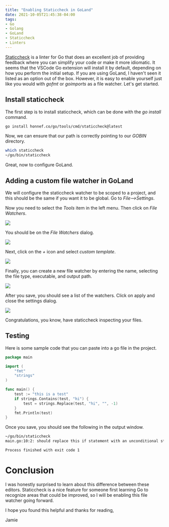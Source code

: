 ```yaml
---
title: "Enabling Staticcheck in GoLand"
date: 2021-10-05T21:45:38-04:00
tags:
- Go
- Golang
- GoLand
- Staticcheck
- Linters
---
```


[Staticcheck](https://staticcheck.io) is a linter for Go that does an excellent job of providing feedback where you can simplify your code or make it more idiomatic. It seems that the VSCode Go extension will install it by default, depending on how you perform the initial setup. If you are using GoLand, I haven't seen it listed as an option out of the box. However, it is easy to enable yourself just like you would with *gofmt* or *goimports* as a file watcher. Let's get started.

## Install staticcheck

The first step is to install staticcheck, which can be done with the *go install* command.

```Bash
go install honnef.co/go/tools/cmd/staticcheck@latest
```

Now, we can ensure that our path is correctly pointing to our *GOBIN* directory.

```Bash
which staticcheck
~/go/bin/staticcheck
```

Great, now to configure GoLand.

## Adding a custom file watcher in GoLand

We will configure the staticcheck watcher to be scoped to a project, and this should be the same if you want it to be global. Go to *File-->Settings*.

Now you need to select the *Tools* item in the left menu. Then click on *File Watchers*.

![](/images/staticcheck-goland/settings-tools-dialog.png)

You should be on the *File Watchers* dialog.

![](/images/staticcheck-goland/file-watchers-dialog.png)

Next, click on the *+* icon and select *custom template*.

![](/images/staticcheck-goland/choose-template.png)

Finally, you can create a new file watcher by entering the name, selecting the file type, executable, and output path.

![](/images/staticcheck-goland/new-file-watcher.png)

After you save, you should see a list of the watchers. Click on apply and close the settings dialog.

![](/images/staticcheck-goland/file-watcher-list.png)

Congratulations, you know, have staticcheck inspecting your files.

## Testing

Here is some sample code that you can paste into a go file in the project.

```Go
package main

import (
	"fmt"
	"strings"
)

func main() {
	test := "this is a test"
	if strings.Contains(test, "hi") {
		test = strings.Replace(test, "hi", "", -1)
	}
	fmt.Println(test)
}
```

Once you save, you should see the following in the output window.

```Bash
~/go/bin/staticcheck
main.go:10:2: should replace this if statement with an unconditional strings.Replace (S1017)

Process finished with exit code 1
```

# Conclusion

I was honestly surprised to learn about this difference between these editors. Staticcheck is a nice feature for someone first learning Go to recognize areas that could be improved, so I will be enabling this file watcher going forward.

I hope you found this helpful and thanks for reading,

Jamie
